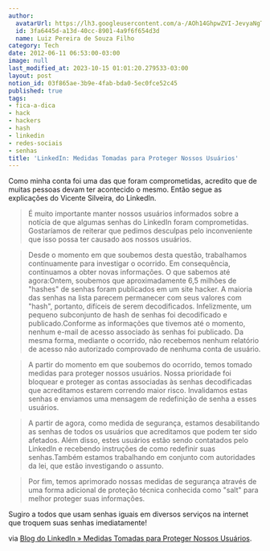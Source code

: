 ```yaml
---
author:
  avatarUrl: https://lh3.googleusercontent.com/a-/AOh14GhpwZVI-JevyaNgTdlrOT6YN20cI6V9Kxtq38Ij8AQ=s100
  id: 3fa6445d-a13d-40cc-8901-4a9f6f654d3d
  name: Luiz Pereira de Souza Filho
category: Tech
date: 2012-06-11 06:53:00-03:00
image: null
last_modified_at: 2023-10-15 01:01:20.279533-03:00
layout: post
notion_id: 03f865ae-3b9e-4fab-bda0-5ec0fce52c45
published: true
tags:
- fica-a-dica
- hack
- hackers
- hash
- linkedin
- redes-sociais
- senhas
title: 'LinkedIn: Medidas Tomadas para Proteger Nossos Usuários'
---
```


Como minha conta foi uma das que foram comprometidas, acredito que de muitas pessoas devam ter acontecido o mesmo. Então segue as explicações do Vicente Silveira, do LinkedIn.

> É muito importante manter nossos usuários informados sobre a notícia de que algumas senhas do LinkedIn foram comprometidas. Gostaríamos de reiterar que pedimos desculpas pelo inconveniente que isso possa ter causado aos nossos usuários.

>

> Desde o momento em que soubemos desta questão, trabalhamos continuamente para investigar o ocorrido. Em consequência, continuamos a obter novas informações. O que sabemos até agora:Ontem, soubemos que aproximadamente 6,5 milhões de "hashes" de senhas foram publicados em um site hacker. A maioria das senhas na lista parecem permanecer com seus valores com "hash", portanto, difíceis de serem decodificados. Infelizmente, um pequeno subconjunto de hash de senhas foi decodificado e publicado.Conforme as informações que tivemos até o momento, nenhum e-mail de acesso associado às senhas foi publicado. Da mesma forma, mediante o ocorrido, não recebemos nenhum relatório de acesso não autorizado comprovado de nenhuma conta de usuário.

>

> A partir do momento em que soubemos do ocorrido, temos tomado medidas para proteger nossos usuários. Nossa prioridade foi bloquear e proteger as contas associadas às senhas decodificadas que acreditamos estarem correndo maior risco. Invalidamos estas senhas e enviamos uma mensagem de redefinição de senha a esses usuários.

>

> A partir de agora, como medida de segurança, estamos desabilitando as senhas de todos os usuários que acreditamos que podem ter sido afetados. Além disso, estes usuários estão sendo contatados pelo LinkedIn e recebendo instruções de como redefinir suas senhas.Também estamos trabalhando em conjunto com autoridades da lei, que estão investigando o assunto.

>

> Por fim, temos aprimorado nossas medidas de segurança através de uma forma adicional de proteção técnica conhecida como "salt" para melhor proteger suas informações.

Sugiro a todos que usam senhas iguais em diversos serviços na internet que troquem suas senhas imediatamente!

via [Blog do LinkedIn » Medidas Tomadas para Proteger Nossos Usuários](http://blog.linkedin.com/2012/06/07/taking-steps-to-protect-our-members).
